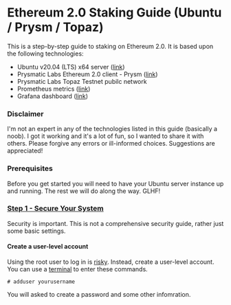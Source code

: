 # Ethereum 2.0 Staking Guide (Ubuntu / Prysm / Topaz)
This is a step-by-step guide to staking on Ethereum 2.0. It is based upon the following technologies:
- Ubuntu v20.04 (LTS) x64 server ([link](https://ubuntu.com/))
- Prysmatic Labs Ethereum 2.0 client - Prysm ([link](https://prysmaticlabs.com/))
- Prysmatic Labs Topaz Testnet pubilc network
- Prometheus metrics ([link](https://prometheus.io/))
- Grafana dashboard ([link](https://grafana.com/))
### Disclaimer
I'm not an expert in any of the technologies listed in this guide (basically a noob). I got it working and it's a lot of fun, so I wanted to share it with others. Please forgive any errors or ill-informed choices. Suggestions are appreciated!
### Prerequisites
Before you get started you will need to have your Ubuntu server instance up and running. The rest we will do along the way. GLHF!
### [Step 1 - Secure Your System](#Step-1-secure-your-system)
Security is important. This is not a comprehensive security guide, rather just some basic settings.
#### Create a user-level account
Using the root user to log in is [risky](https://askubuntu.com/questions/16178/why-is-it-bad-to-log-in-as-root). Instead, create a user-level account. You can use a [terminal](https://ubuntu.com/tutorials/command-line-for-beginners#3-opening-a-terminal) to enter these commands.

```# adduser yourusername```

You will asked to create a password and some other infomration.
